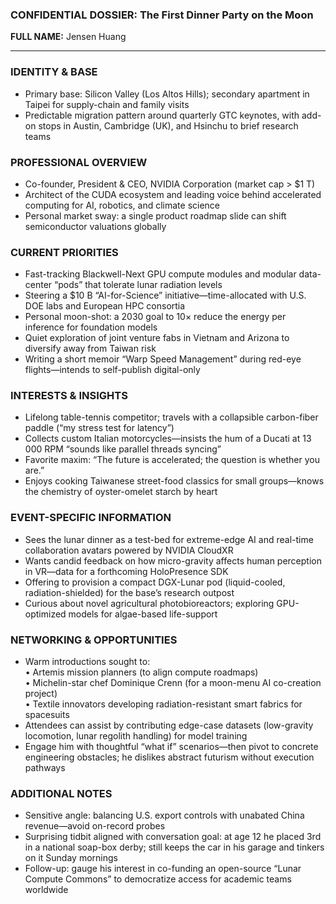 ### CONFIDENTIAL DOSSIER: The First Dinner Party on the Moon

**FULL NAME:** Jensen Huang

---
### IDENTITY & BASE
- Primary base: Silicon Valley (Los Altos Hills); secondary apartment in Taipei for supply-chain and family visits  
- Predictable migration pattern around quarterly GTC keynotes, with add-on stops in Austin, Cambridge (UK), and Hsinchu to brief research teams

### PROFESSIONAL OVERVIEW
- Co-founder, President & CEO, NVIDIA Corporation (market cap > $1 T)  
- Architect of the CUDA ecosystem and leading voice behind accelerated computing for AI, robotics, and climate science  
- Personal market sway: a single product roadmap slide can shift semiconductor valuations globally

### CURRENT PRIORITIES
- Fast-tracking Blackwell-Next GPU compute modules and modular data-center “pods” that tolerate lunar radiation levels  
- Steering a $10 B “AI-for-Science” initiative—time-allocated with U.S. DOE labs and European HPC consortia  
- Personal moon-shot: a 2030 goal to 10× reduce the energy per inference for foundation models  
- Quiet exploration of joint venture fabs in Vietnam and Arizona to diversify away from Taiwan risk  
- Writing a short memoir “Warp Speed Management” during red-eye flights—intends to self-publish digital-only

### INTERESTS & INSIGHTS
- Lifelong table-tennis competitor; travels with a collapsible carbon-fiber paddle (“my stress test for latency”)  
- Collects custom Italian motorcycles—insists the hum of a Ducati at 13 000 RPM “sounds like parallel threads syncing”  
- Favorite maxim: “The future is accelerated; the question is whether you are.”  
- Enjoys cooking Taiwanese street-food classics for small groups—knows the chemistry of oyster-omelet starch by heart

### EVENT-SPECIFIC INFORMATION
- Sees the lunar dinner as a test-bed for extreme-edge AI and real-time collaboration avatars powered by NVIDIA CloudXR  
- Wants candid feedback on how micro-gravity affects human perception in VR—data for a forthcoming HoloPresence SDK  
- Offering to provision a compact DGX-Lunar pod (liquid-cooled, radiation-shielded) for the base’s research outpost  
- Curious about novel agricultural photobioreactors; exploring GPU-optimized models for algae-based life-support

### NETWORKING & OPPORTUNITIES
- Warm introductions sought to:  
  • Artemis mission planners (to align compute roadmaps)  
  • Michelin-star chef Dominique Crenn (for a moon-menu AI co-creation project)  
  • Textile innovators developing radiation-resistant smart fabrics for spacesuits  
- Attendees can assist by contributing edge-case datasets (low-gravity locomotion, lunar regolith handling) for model training  
- Engage him with thoughtful “what if” scenarios—then pivot to concrete engineering obstacles; he dislikes abstract futurism without execution pathways

### ADDITIONAL NOTES
- Sensitive angle: balancing U.S. export controls with unabated China revenue—avoid on-record probes  
- Surprising tidbit aligned with conversation goal: at age 12 he placed 3rd in a national soap-box derby; still keeps the car in his garage and tinkers on it Sunday mornings  
- Follow-up: gauge his interest in co-funding an open-source “Lunar Compute Commons” to democratize access for academic teams worldwide